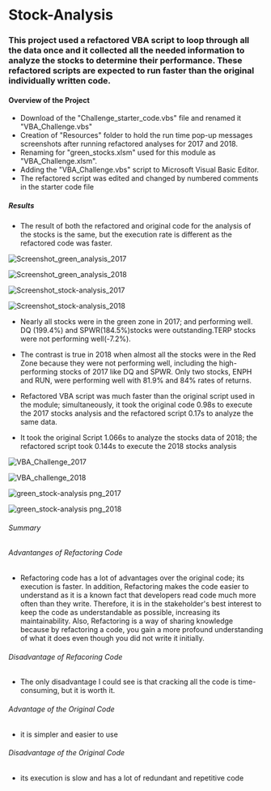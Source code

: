 # Stock-Analysis

### This project used a refactored VBA script to loop through all the data once and it collected all the needed information to analyze the stocks to determine their performance. These refactored scripts are expected to run faster than the original individually written code.
#### Overview of the Project
* Download of the "Challenge_starter_code.vbs" file and renamed it "VBA_Challenge.vbs"
* Creation of "Resources" folder to hold the run time pop-up messages screenshots after running refactored analyses for 2017 and 2018.
* Renaming for "green_stocks.xlsm" used for this module as "VBA_Challenge.xlsm".
* Adding the "VBA_Challenge.vbs" script to Microsoft  Visual Basic Editor.
* The refactored script was edited and changed by numbered comments in the starter code file

##### Results
* The result of both the refactored and original code for the analysis of the stocks is the same, but the execution rate is different as the refactored code was faster.

![Screenshot_green_analysis_2017](https://user-images.githubusercontent.com/64270455/183978635-98230285-1443-4769-8219-61adf59425e2.png)

![Screenshot_green_analysis_2018](https://user-images.githubusercontent.com/64270455/183978679-1275ea4f-b29c-4c82-ae2c-d008fb76c94d.png) 

![Screenshot_stock-analysis_2017](https://user-images.githubusercontent.com/64270455/183979031-e255d242-0422-4f79-a8c4-3778bf26ad48.png)

![Screenshot_stock-analysis_2018](https://user-images.githubusercontent.com/64270455/183979132-62cf4638-cadb-4012-a9ee-b6c196e85b2c.png)


* Nearly all stocks were in the green zone in 2017; and performing well. DQ (199.4%) and  SPWR(184.5%)stocks were outstanding.TERP stocks were not performing well(-7.2%).
   
* The contrast is true in 2018 when almost all the stocks were in the Red Zone because they were not performing well, including the high-performing stocks of 2017 like DQ and SPWR. Only two stocks, ENPH and RUN, were performing well with 81.9% and 84% rates of returns.
   
*  Refactored VBA script was much faster than the original script used in the module; simultaneously, it took the original code 0.98s to execute the 2017 stocks analysis and the refactored script 0.17s to analyze the same data.
   
*  It took the original Script 1.066s to analyze the stocks data of 2018; the refactored script took 0.144s to execute the 2018 stocks analysis

![VBA_Challenge_2017](https://user-images.githubusercontent.com/64270455/183961718-07ae3295-cdf6-4991-aae0-cebbe695cfd1.png)

![VBA_challenge_2018](https://user-images.githubusercontent.com/64270455/183961840-3815eb86-3024-42d1-ae8d-2fb85611fb99.png)

![green_stock-analysis png_2017](https://user-images.githubusercontent.com/64270455/183961938-2a6fea12-f870-46bb-8582-707212e168bf.png)

![green_stock-analysis png_2018](https://user-images.githubusercontent.com/64270455/183962012-90feb860-1b8c-41b1-9646-7670f850a856.png)
   
###### Summary
###### Advantanges of Refactoring Code
*  Refactoring code has a lot of advantages over the original code; its execution is faster. In addition, Refactoring makes the code easier to understand as it is a known fact that developers read code much more often than they write. Therefore, it is in the stakeholder's best interest to keep the code as understandable as possible, increasing its maintainability. Also, Refactoring is a way of sharing knowledge because by refactoring a code, you gain a more profound understanding of what it does even though you did not write it initially.
###### Disadvantage of Refacoring Code
* The only disadvantage I could see is that cracking all the code is time-consuming, but it is worth it.
###### Advantage of the Original Code
* it is simpler and easier to use
###### Disadvantage of the Original Code
* its execution is slow and has a lot of redundant and repetitive code
